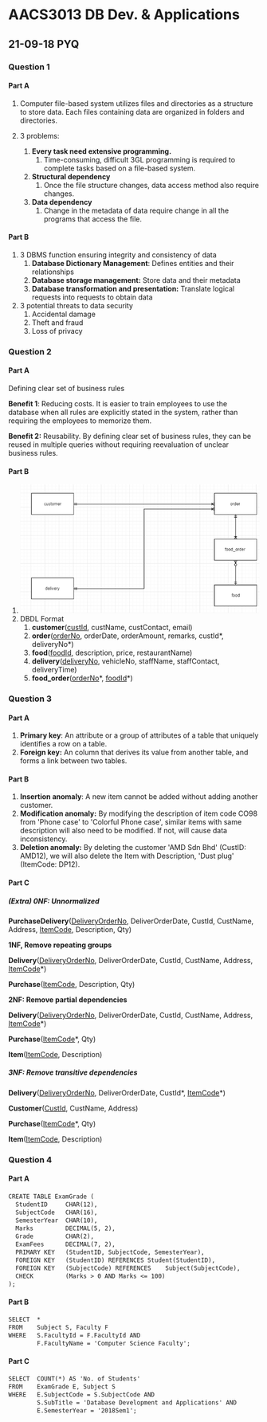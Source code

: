 # AACS3013 DB Dev. & Applications

## 21-09-18 PYQ

### Question 1

#### Part A

1. Computer file-based system utilizes files and directories as a structure to store data. Each files containing data are organized in folders and directories.

2. 3 problems:

   1. **Every task need extensive programming.**
      1. Time-consuming, difficult 3GL programming is required to complete tasks based on a file-based system.
   2. **Structural dependency**
      1. Once the file structure changes, data access method also require changes.
   3. **Data dependency**
      1. Change in the metadata of data require change in all the programs that access the file.

#### Part B

1. 3 DBMS function ensuring integrity and consistency of data
   1. **Database Dictionary Management**: Defines entities and their relationships
   2. **Database storage management:** Store data and their metadata
   3. **Database transformation and presentation:** Translate logical requests into requests to obtain data
2. 3 potential threats to data security
   1. Accidental damage
   2. Theft and fraud
   3. Loss of privacy

### Question 2

#### Part A

Defining clear set of business rules

**Benefit 1**: Reducing costs. It is easier to train employees to use the database when all rules are explicitly stated in the system, rather than requiring the employees to memorize them.

**Benefit 2:** Reusability. By defining clear set of business rules, they can be reused in multiple queries without requiring reevaluation of unclear business rules.

#### Part B

1. ![sept-17-q2b-erd](introdb-sept-2018.assets/sept-17-q2b-erd.png)
2. DBDL Format
   1. **customer**(<u>custId</u>, custName, custContact, email)
   2. **order**(<u>orderNo</u>, orderDate, orderAmount, remarks, custId\*, deliveryNo\*)
   3. **food**(<u>foodId</u>, description, price, restaurantName)
   4. **delivery**(<u>deliveryNo</u>, vehicleNo, staffName, staffContact, deliveryTime)
   5. **food_order**(<u>orderNo</u>\*, <u>foodId</u>\*)

### Question 3

#### Part A

1. **Primary key**: An attribute or a group of attributes of a table that uniquely identifies a row on a table.
2. **Foreign key:** An column that derives its value from another table, and forms a link between two tables.

#### Part B

1. **Insertion anomaly**: A new item cannot be added without adding another customer.
2. **Modification anomaly:** By modifying the description of item code CO98 from 'Phone case' to 'Colorful Phone case', similar items with same description will also need to be modified. If not, will cause data inconsistency.
3. **Deletion anomaly:** By deleting the customer 'AMD Sdn Bhd' (CustID: AMD12), we will also delete the Item with  Description, 'Dust plug' (ItemCode: DP12).

#### Part C

##### (Extra) 0NF: Unnormalized

**PurchaseDelivery**(<u>DeliveryOrderNo</u>, DeliverOrderDate, CustId, CustName, Address, <u>ItemCode</u>, Description, Qty)

**1NF, Remove repeating groups**

**Delivery**(<u>DeliveryOrderNo</u>, DeliverOrderDate, CustId, CustName, Address, <u>ItemCode</u>\*)

**Purchase**(<u>ItemCode</u>, Description, Qty)

**2NF: Remove partial dependencies**

**Delivery**(<u>DeliveryOrderNo</u>, DeliverOrderDate, CustId, CustName, Address, <u>ItemCode</u>\*)

**Purchase**(<u>ItemCode</u>\*, Qty)

**Item**(<u>ItemCode</u>, Description)

##### 3NF: Remove transitive dependencies

**Delivery**(<u>DeliveryOrderNo</u>, DeliverOrderDate, CustId*, <u>ItemCode</u>\*)

**Customer**(<u>CustId</u>, CustName, Address)

**Purchase**(<u>ItemCode</u>\*, Qty)

**Item**(<u>ItemCode</u>, Description)

### Question 4

#### Part A

```mysql
CREATE TABLE ExamGrade (
  StudentID  	CHAR(12),
  SubjectCode  	CHAR(16),
  SemesterYear  CHAR(10),
  Marks 	 	DECIMAL(5, 2),
  Grade  		CHAR(2),
  ExamFees 		DECIMAL(7, 2),
  PRIMARY KEY 	(StudentID, SubjectCode, SemesterYear),
  FOREIGN KEY 	(StudentID) REFERENCES Student(StudentID),
  FOREIGN KEY 	(SubjectCode) REFERENCES 	Subject(SubjectCode),
  CHECK 		(Marks > 0 AND Marks <= 100)
);

```

#### Part B

```mysql
SELECT  *
FROM	Subject S, Faculty F
WHERE	S.FacultyId = F.FacultyId AND 
		F.FacultyName = 'Computer Science Faculty';
```

#### Part C

```mysql
SELECT 	COUNT(*) AS 'No. of Students'
FROM 	ExamGrade E, Subject S
WHERE	E.SubjectCode = S.SubjectCode AND
		S.SubTitle = 'Database Development and Applications' AND
		E.SemesterYear = '2018Sem1';
```